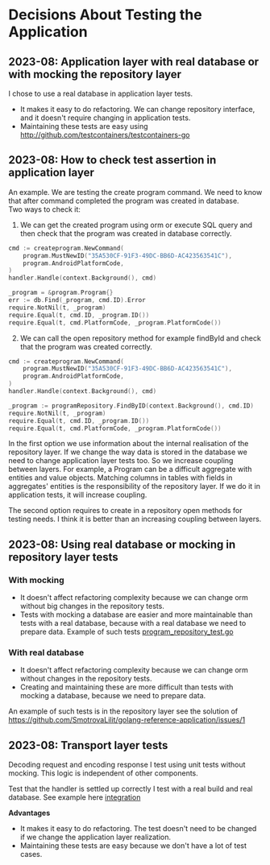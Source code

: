 # Decisions About Testing the Application
## 2023-08: Application layer with real database or with mocking the repository layer
I chose to use a real database in application layer tests.
- It makes it easy to do refactoring. We can change repository interface, and it doesn't require changing in application tests.
- Maintaining these tests are easy using http://github.com/testcontainers/testcontainers-go

## 2023-08: How to check test assertion in application layer
An example. We are testing the create program command. We need to know that after command completed the program was created in database.   
Two ways to check it:
1. We can get the created program using orm or execute SQL query and then check that the program was created in database correctly.
```go
cmd := createprogram.NewCommand(
    program.MustNewID("35A530CF-91F3-49DC-BB6D-AC423563541C"),
    program.AndroidPlatformCode,
)
handler.Handle(context.Background(), cmd)

_program = &program.Program{}
err := db.Find(_program, cmd.ID).Error
require.NotNil(t, _program)
require.Equal(t, cmd.ID, _program.ID())
require.Equal(t, cmd.PlatformCode, _program.PlatformCode())
```
2. We can call the open repository method for example findById and check that the program was created correctly.
```go
cmd := createprogram.NewCommand(
    program.MustNewID("35A530CF-91F3-49DC-BB6D-AC423563541C"),
    program.AndroidPlatformCode,
)
handler.Handle(context.Background(), cmd)

_program := programRepository.FindByID(context.Background(), cmd.ID)
require.NotNil(t, _program)
require.Equal(t, cmd.ID, _program.ID())
require.Equal(t, cmd.PlatformCode, _program.PlatformCode())
```
In the first option we use information about the internal realisation of the repository layer. If we change the way data is stored in the database we need to change application layer tests too. So we increase coupling between layers.
For example, a Program can be a difficult aggregate with entities and value objects.
Matching columns in tables with fields in aggregates' entities is the responsibility of the repository layer. If we do it in application tests, it will increase coupling.

The second option requires to create in a repository open methods for testing needs. I think it is better than an increasing coupling between layers.
## 2023-08: Using real database or mocking in repository layer tests
### With mocking
- It doesn't affect refactoring complexity because we can change orm without big changes in the repository tests.
- Tests with mocking a database are easier and more maintainable than tests with a real database, because with a real database we need to prepare data.
Example of such tests [program_repository_test.go](..%2Finternal%2Finfrastructure%2Frepositories%2Fprogram_repository_test.go)
### With real database
- It doesn't affect refactoring complexity because we can change orm without changes in the repository tests.
- Creating and maintaining these are more difficult than tests with mocking a database, because we need to prepare data.
  
An example of such tests is in the repository layer see the solution of https://github.com/SmotrovaLilit/golang-reference-application/issues/1

## 2023-08: Transport layer tests
Decoding request and encoding response I test using unit tests without mocking. This logic is independent of other components.

Test that the handler is settled up correctly I test with a real build and real database. See example here [integration](test%2Fintegration)

**Advantages**
- It makes it easy to do refactoring. The test doesn't need to be changed if we change the application layer realization.
- Maintaining these tests are easy because we don't have a lot of test cases.
